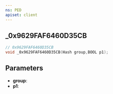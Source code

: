 ```yaml
---
ns: PED
apiset: client
---
```

## _0x9629FAF6460D35CB

```c
// 0x9629FAF6460D35CB
void _0x9629FAF6460D35CB(Hash group,BOOL p1);
```


## Parameters
* **group**:
* **p1**:




